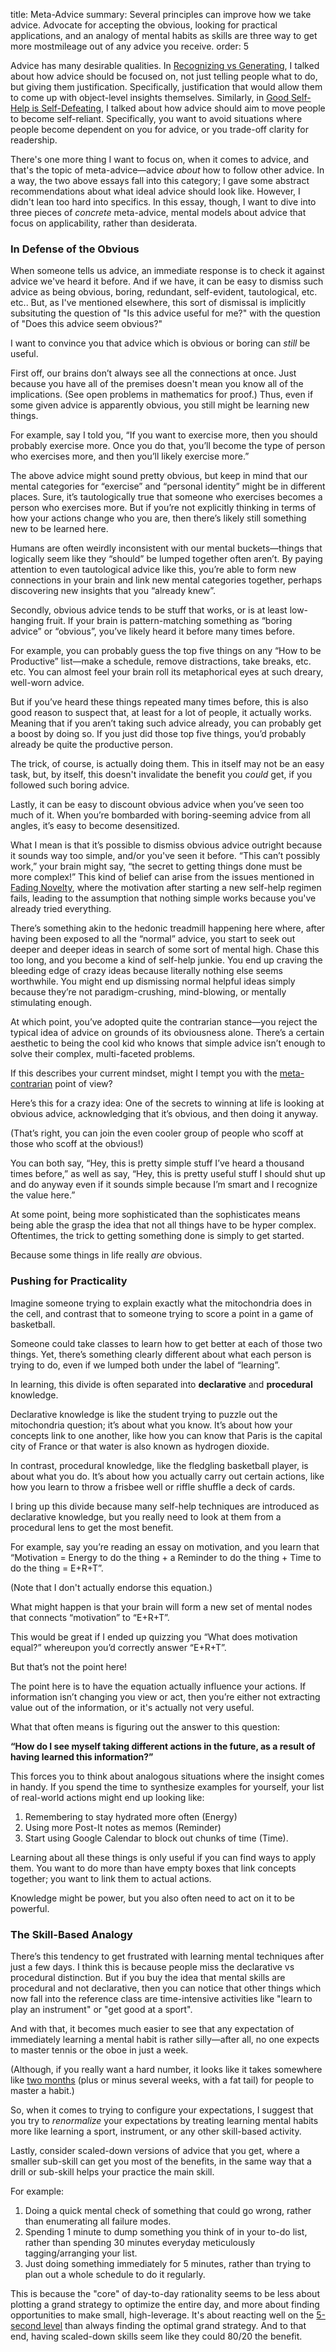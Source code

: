 title: Meta-Advice
summary: Several principles can improve how we take advice. Advocate for accepting the obvious, looking for practical applications, and an analogy of mental habits as skills are three way to get more mostmileage out of any advice you receive.
order: 5

Advice has many desirable qualities. In [Recognizing vs Generating](https://mlu.red/55070166310.html), I talked about how advice should be focused on, not just telling people what to do, but giving them justification. Specifically, justification that would allow them to come up with object-level insights themselves. Similarly, in [Good Self-Help is Self-Defeating](https://mlu.red/55070266310.html), I talked about how advice should aim to move people to become self-reliant. Specifically, you want to avoid situations where people become dependent on you for advice, or you trade-off clarity for readership.

There's one more thing I want to focus on, when it comes to advice, and that's the topic of meta-advice—advice *about* how to follow other advice. In a way, the two above essays fall into this category; I gave some abstract recommendations about what ideal advice should look like. However, I didn't lean too hard into specifics. In this essay, though, I want to dive into three pieces of *concrete* meta-advice, mental models about advice that focus on applicability, rather than desiderata.

### In Defense of the Obvious

When someone tells us advice, an immediate response is to check it against advice we've heard it before. And if we have, it can be easy to dismiss such advice as being obvious, boring, redundant, self-evident, tautological, etc. etc.. But, as I've mentioned elsewhere, this sort of dismissal is implicitly subsituting the question of "Is this advice useful for me?" with the question of "Does this advice seem obvious?" 

I want to convince you that advice which is obvious or boring can *still* be useful.

First off, our brains don’t always see all the connections at once. Just because you have all of the premises doesn't mean you know all of the implications. (See open problems in mathematics for proof.) Thus, even if some given advice is apparently obvious, you still might be learning new things.

For example, say I told you, “If you want to exercise more, then you should probably exercise more. Once you do that, you’ll become the type of person who exercises more, and then you’ll likely exercise more.”

The above advice might sound pretty obvious, but keep in mind that our mental categories for “exercise” and “personal identity” might be in different places. Sure, it’s tautologically true that someone who exercises becomes a person who exercises more. But if you’re not explicitly thinking in terms of how your actions change who you are, then there’s likely still something new to be learned here.

Humans are often weirdly inconsistent with our mental buckets—things that logically seem like they “should” be lumped together often aren’t. By paying attention to even tautological advice like this, you’re able to form new connections in your brain and link new mental categories together, perhaps discovering new insights that you “already knew”.

Secondly, obvious advice tends to be stuff that works, or is at least low-hanging fruit. If your brain is pattern-matching something as “boring advice” or “obvious”, you’ve likely heard it before many times before.

For example, you can probably guess the top five things on any “How to be Productive” list—make a schedule, remove distractions, take breaks, etc. etc. You can almost feel your brain roll its metaphorical eyes at such dreary, well-worn advice.

But if you’ve heard these things repeated many times before, this is also good reason to suspect that, at least for a lot of people, it actually works. Meaning that if you aren’t taking such advice already, you can probably get a boost by doing so. If you just did those top five things, you’d probably already be quite the productive person. 

The trick, of course, is actually doing them. This in itself may not be an easy task, but, by itself, this doesn't invalidate the benefit you *could* get, if you followed such boring advice.

Lastly, it can be easy to discount obvious advice when you’ve seen too much of it. When you’re bombarded with boring-seeming advice from all angles, it’s easy to become desensitized.

What I mean is that it’s possible to dismiss obvious advice outright because it sounds way too simple, and/or you've seen it before. “This can’t possibly work,” your brain might say, “the secret to getting things done must be more complex!” This kind of belief can arise from the issues mentioned in [Fading Novelty](https://mlu.red/55069966310.html), where the motivation after starting a new self-help regimen fails, leading to the assumption that nothing simple works because you've already tried everything.

There’s something akin to the hedonic treadmill happening here where, after having been exposed to all the “normal” advice, you start to seek out deeper and deeper ideas in search of some sort of mental high. Chase this too long, and you become a kind of self-help junkie. You end up craving the bleeding edge of crazy ideas because literally nothing else seems worthwhile. You might end up dismissing normal helpful ideas simply because they’re not paradigm-crushing, mind-blowing, or mentally stimulating enough.

At which point, you’ve adopted quite the contrarian stance—you reject the typical idea of advice on grounds of its obviousness alone. There’s a certain aesthetic to being the cool kid who knows that simple advice isn’t enough to solve their complex, multi-faceted problems.

If this describes your current mindset, might I tempt you with the [meta-contrarian](https://www.lesswrong.com/posts/9kcTNWopvXFncXgPy/intellectual-hipsters-and-meta-contrarianism) point of view?

Here’s this for a crazy idea: One of the secrets to winning at life is looking at obvious advice, acknowledging that it’s obvious, and then doing it anyway.

(That’s right, you can join the even cooler group of people who scoff at those who scoff at the obvious!)

You can both say, “Hey, this is pretty simple stuff I’ve heard a thousand times before,” as well as say, “Hey, this is pretty useful stuff I should shut up and do anyway even if it sounds simple because I’m smart and I recognize the value here.”

At some point, being more sophisticated than the sophisticates means being able the grasp the idea that not all things have to be hyper complex. Oftentimes, the trick to getting something done is simply to get started.

Because some things in life really *are* obvious.

### Pushing for Practicality

Imagine someone trying to explain exactly what the mitochondria does in the cell, and contrast that to someone trying to score a point in a game of basketball.

Someone could take classes to learn how to get better at each of those two things. Yet, there’s something clearly different about what each person is trying to do, even if we lumped both under the label of “learning”.

In learning, this divide is often separated into **declarative** and **procedural** knowledge.

Declarative knowledge is like the student trying to puzzle out the mitochondria question; it’s about what you know. It’s about how your concepts link to one another, like how you can know that Paris is the capital city of France or that water is also known as hydrogen dioxide.

In contrast, procedural knowledge, like the fledgling basketball player, is about what you do. It’s about how you actually carry out certain actions, like how you learn to throw a frisbee well or riffle shuffle a deck of cards.

I bring up this divide because many self-help techniques are introduced as declarative knowledge, but you really need to look at them from a procedural lens to get the most benefit.

For example, say you’re reading an essay on motivation, and you learn that “Motivation = Energy to do the thing + a Reminder to do the thing + Time to do the thing = E+R+T”.

(Note that I don't actually endorse this equation.)

What might happen is that your brain will form a new set of mental nodes that connects “motivation” to “E+R+T”. 

This would be great if I ended up quizzing you “What does motivation equal?” whereupon you’d correctly answer “E+R+T”.

But that’s not the point here!

The point here is to have the equation actually influence your actions. If information isn’t changing you view or act, then you’re either not extracting value out of the information, or it's actually not very useful. 

What that often means is figuring out the answer to this question:

**“How do I see myself taking different actions in the future, as a result of having learned this information?”**

This forces you to think about analogous situations where the insight comes in handy. If you spend the time to synthesize examples for yourself, your list of real-world actions might end up looking like:

1. Remembering to stay hydrated more often (Energy)
2. Using more Post-It notes as memos (Reminder)
3. Start using Google Calendar to block out chunks of time (Time).

Learning about all these things is only useful if you can find ways to apply them. You want to do more than have empty boxes that link concepts together; you want to link them to actual actions.

Knowledge might be power, but you also often need to act on it to be powerful.

### The Skill-Based Analogy

There’s this tendency to get  frustrated with learning mental techniques after just a few days. I  think this is because people miss the declarative vs procedural distinction. But if you buy the idea that mental skills are procedural and not declarative, then you can notice that other things which now fall into the reference class are time-intensive activities like "learn to play an instrument" or "get good at a sport".

And with that, it becomes much easier to see that any expectation of immediately learning a mental habit is rather silly—after all, no one expects to master tennis or the oboe in just a week.

(Although, if you really want a hard number, it looks like it takes somewhere like [two months](http://repositorio.ispa.pt/bitstream/10400.12/3364/1/IJSP_998-1009.pdf) (plus or minus several weeks, with a fat tail) for people to master a habit.)

So, when it comes to trying to configure your expectations, I suggest that you try to *renormalize* your expectations by treating learning mental habits more like learning a sport, instrument, or any other skill-based activity. 

Lastly, consider scaled-down versions of advice that you get, where a smaller sub-skill can get you most of the benefits, in the same way that a drill or sub-skill helps your practice the main skill. 

For example:

1. Doing a quick mental check of something that could go wrong, rather than enumerating all failure modes.
2. Spending 1 minute to dump something you think of in your to-do list, rather than spending 30 minutes everyday meticulously tagging/arranging your list.
3. Just doing something immediately for 5 minutes, rather than trying to plan out a whole schedule to do it regularly.

This is because the "core" of day-to-day rationality seems to be less about plotting a grand strategy to optimize the entire day, and more about finding opportunities to make small, high-leverage. It's about reacting well on the [5-second level]() than always finding the optimal grand strategy. And to that end, having scaled-down skills seem like they could 80/20 the benefit.


